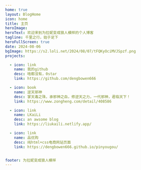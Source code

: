 ```yaml
---
home: true
layout: BlogHome
icon: home
title: 主页
heroImage: 
heroText: 欢迎来到为拉妮变成狼人模样的个人博客
tagline: 千里之行，始于足下
heroFullScreen: true
date: 2024-08-06
bgImage: https://s2.loli.net/2024/08/07/tFQKyOciMVJSpzf.png
projects:

  - icon: link
    name: 我的github
    desc: 啥都没有，0star
    link: https://github.com/dengbowen666

  - icon: book
    name: 逆天邪神
    desc: 掌天毒之珠，承邪神之血，修逆天之力，一代邪神，君临天下！
    link: https://www.zongheng.com/detail/408586

  - icon: link
    name: LKaiLi
    desc: an awsome blog
    link: https://liukaili.netlify.app/

  - icon: link
    name: 品优购
    desc: 纯html+css电商网站页面
    link: https://dengbowen666.github.io/pinyougou/


footer: 为拉妮变成狼人模样
---
```


